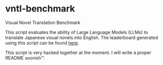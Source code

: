 # vntl-benchmark
Visual Novel Translation Benchmark

This script evaluates the ability of Large Language Models (LLMs) to translate Japanese visual novels into English. The leaderboard generated using this script can be found [here](https://huggingface.co/datasets/lmg-anon/vntl-leaderboard).

This script is very hacked together at the moment. I will write a proper README soonish™.
